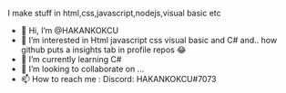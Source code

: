 I make stuff in html,css,javascript,nodejs,visual basic etc

- 👋 Hi, I’m @HAKANKOKCU
- 👀 I’m interested in Html javascript css visual basic and C# and.. how github puts a insights tab in profile repos :joy:
- 🌱 I’m currently learning C#
- 💞️ I’m looking to collaborate on ...
- 📫 How to reach me :
Discord: HAKANKOKCU#7073

<!---
HAKANKOKCU/HAKANKOKCU is a ✨ special ✨ repository because its `README.md` (this file) appears on your GitHub profile.
You can click the Preview link to take a look at your changes.
--->

